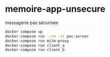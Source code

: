 # memoire-app-unsecure
messagerie pas sécurisée

```sh
docker compose up
docker-compose run --rm -it poc-server
docker-compose run mitm-proxy
docker-compose run client_a
docker-compose run client_b
```
